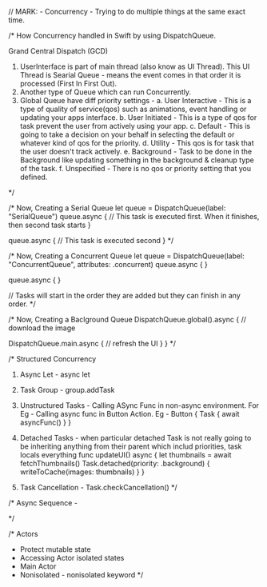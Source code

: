 // MARK: - Concurrency - Trying to do multiple things at the same exact time.

/*
 How Concurrency handled in Swift by using DispatchQueue.
 
 Grand Central Dispatch (GCD)
 1. UserInterface is part of main thread (also know as UI Thread). This UI Thread is Searial Queue - means the event comes in that order it is processed (First In First Out).
 2. Another type of Queue which can run Concurrently.
 3. Global Queue have diff priority settings -
   a. User Interactive - This is a type of quality of service(qos) such as animations, event handling or updating your apps interface.
   b. User Initiated - This is a type of qos for task prevent the user from actively using your app.
   c. Default - This is going to take a decision on your behalf in selecting the default or whatever kind of qos for the priority.
   d. Utility - This qos is for task that the user doesn't track actively.
   e. Background - Task to be done in the Background like updating something in the background & cleanup type of the task.
   f. Unspecified - There is no qos or priority setting that you defined.
 
 */

/*
 Now, Creating a Serial Queue
 let queue = DispatchQueue(label: "SerialQueue")
 queue.async {
   // This task is executed first. When it finishes, then second task starts
 }
 
 queue.async {
   // This task is executed second
 }
 */

/*
 Now, Creating a Concurrent Queue
 let queue = DispatchQueue(label: "ConcurrentQueue", attributes: .concurrent)
 queue.async { }
 
 queue.async { }
 
 // Tasks will start in the order they are added but they can finish in any order.
 */

/*
 Now, Creating a Baclground Queue
 DispatchQueue.global().async {
   // download the image
 
   DispatchQueue.main.async {
     // refresh the UI 
   }
 }
 */

/*
 Structured Concurrency
 
 1. Async Let - async let
 2. Task Group - group.addTask
 3. Unstructured Tasks - Calling ASync Func in non-async environment. For Eg - Calling async func in Button Action.
 Eg - Button {
 Task {
 await asyncFunc()
 }
 }
 4. Detached Tasks - when particular detached Task is not really going to be inheriting anything from their parent which includ priorities, task locals everything
 func updateUI() async {
     let thumbnails = await fetchThumbnails()
     Task.detached(priority: .background) {
         writeToCache(images: thumbnails)
     }
 }
 
 5. Task Cancellation - Task.checkCancellation()
 */

/*
 Async Sequence -
 
 */

/*
 Actors
  - Protect mutable state
  - Accessing Actor isolated states
  - Main Actor
  - Nonisolated - nonisolated keyword
 */
